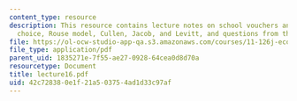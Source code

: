 ```yaml
---
content_type: resource
description: This resource contains lecture notes on school vouchers and parental
  choice, Rouse model, Cullen, Jacob, and Levitt, and questions from the last lecture.
file: https://ol-ocw-studio-app-qa.s3.amazonaws.com/courses/11-126j-economics-of-education-spring-2007/42c728380e1f21a503754ad1d33c97af_lecture16.pdf
file_type: application/pdf
parent_uid: 1835271e-7f55-ae27-0928-64cea0d8d70a
resourcetype: Document
title: lecture16.pdf
uid: 42c72838-0e1f-21a5-0375-4ad1d33c97af
---
```

